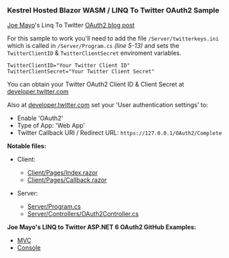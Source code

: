 ### Kestrel Hosted Blazor WASM / LINQ To Twitter OAuth2 Sample ###

[Joe Mayo](https://github.com/JoeMayo)'s Linq To Twitter [OAuth2 blog post](https://joemayo.medium.com/using-oauth-2-0-with-linq-to-twitter-eac6d9035084)

For this sample to work you'll need to add the file `/Server/twitterkeys.ini` which is called in `/Server/Program.cs` *(line 5-13)* and sets the `TwitterClientID` & `TwitterClientSecret` enviroment variables.

    TwitterClientID="Your Twitter Client ID"
    TwitterClientSecret="Your Twitter Client Secret"

You can obtain your Twitter OAuth2 Client ID & Client Secret at [developer.twitter.com](https://developer.twitter.com/)

Also at [developer.twitter.com](https://developer.twitter.com/) set your 'User authentication settings' to:

 * Enable 'OAuth2'
 * Type of App: 'Web App'
 * Twitter Callback URI / Redirect URL: `https://127.0.0.1/OAuth2/Complete`

**Notable files:**

  * Client:
    * [Client/Pages/Index.razor](LINQ_To_Twitter_OAuth2_Sample/Client/Pages/Index.razor)
    * [Client/Pages/Callback.razor](LINQ_To_Twitter_OAuth2_Sample/Client/Pages/Callback.razor)

  * Server:
    * [Server/Program.cs](LINQ_To_Twitter_OAuth2_Sample/Server/Program.cs)
    * [Server/Controllers/OAuth2Controller.cs](LINQ_To_Twitter_OAuth2_Sample/Server/Controllers/OAuth2Controller.cs)

**Joe Mayo's LINQ to Twitter ASP.NET 6 OAuth2 GitHub Examples:**

 * [MVC](https://github.com/JoeMayo/LinqToTwitter/tree/main/Samples/LinqToTwitter6/ASP.NET/LinqToTwitter.MVC.CSharp)
 * [Console](https://github.com/JoeMayo/LinqToTwitter/tree/main/Samples/LinqToTwitter6/Console/ConsoleDemo.CSharp)
